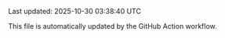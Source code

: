 Last updated: 2025-10-30 03:38:40 UTC

This file is automatically updated by the GitHub Action workflow.
